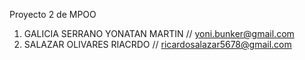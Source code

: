 Proyecto 2 de MPOO

1. GALICIA SERRANO YONATAN MARTIN // yoni.bunker@gmail.com
2. SALAZAR OLIVARES RIACRDO // ricardosalazar5678@gmail.com
